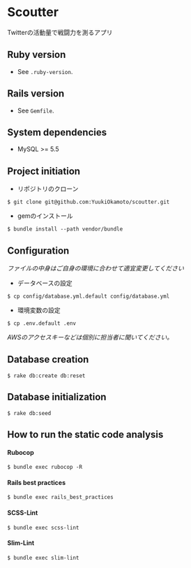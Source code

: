 # Scoutter
Twitterの活動量で戦闘力を測るアプリ

## Ruby version
* See `.ruby-version`.

## Rails version
* See `Gemfile`.

## System dependencies
* MySQL >= 5.5

## Project initiation
* リポジトリのクローン
```
$ git clone git@github.com:YuukiOkamoto/scoutter.git
```
* gemのインストール
```
$ bundle install --path vendor/bundle
```

## Configuration
*ファイルの中身はご自身の環境に合わせて適宜変更してください*
* データベースの設定
```
$ cp config/database.yml.default config/database.yml
```
* 環境変数の設定
```
$ cp .env.default .env
```
*AWSのアクセスキーなどは個別に担当者に聞いてください。*
## Database creation
```
$ rake db:create db:reset
```

## Database initialization
```
$ rake db:seed
```

## How to run the static code analysis
#### Rubocop
```
$ bundle exec rubocop -R
```

#### Rails best practices
```
$ bundle exec rails_best_practices
```

#### SCSS-Lint
```
$ bundle exec scss-lint
```

#### Slim-Lint
```
$ bundle exec slim-lint
```
